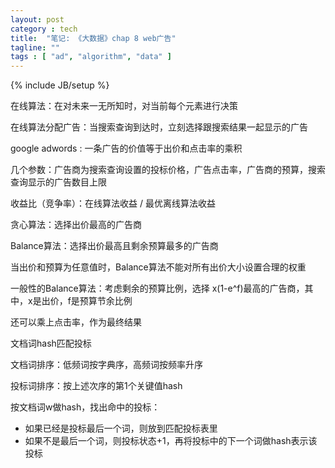 ```yaml
---
layout: post
category : tech
title:  "笔记: 《大数据》chap 8 web广告"
tagline: ""
tags : [ "ad", "algorithm", "data" ] 
---
```

{% include JB/setup %}

在线算法：在对未来一无所知时，对当前每个元素进行决策

在线算法分配广告：当搜索查询到达时，立刻选择跟搜索结果一起显示的广告

google adwords : 一条广告的价值等于出价和点击率的乘积

几个参数：广告商为搜索查询设置的投标价格，广告点击率，广告商的预算，搜索查询显示的广告数目上限

收益比（竞争率）：在线算法收益 / 最优离线算法收益

贪心算法：选择出价最高的广告商

Balance算法：选择出价最高且剩余预算最多的广告商

当出价和预算为任意值时，Balance算法不能对所有出价大小设置合理的权重

一般性的Balance算法：考虑剩余的预算比例，选择 x(1-e^f)最高的广告商，其中，x是出价，f是预算节余比例

还可以乘上点击率，作为最终结果

文档词hash匹配投标


文档词排序：低频词按字典序，高频词按频率升序

投标词排序：按上述次序的第1个关键值hash

按文档词w做hash，找出命中的投标：

- 如果已经是投标最后一个词，则放到匹配投标表里
- 如果不是最后一个词，则投标状态+1，再将投标中的下一个词做hash表示该投标
